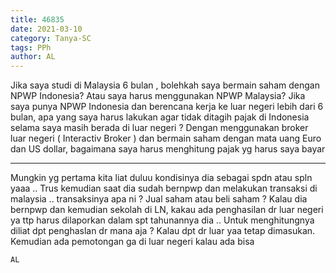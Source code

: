 ```yaml
---
title: 46835
date: 2021-03-10
category: Tanya-SC
tags: PPh
author: AL
---
```


Jika saya studi di Malaysia 6 bulan , bolehkah saya bermain saham dengan NPWP Indonesia? Atau saya harus menggunakan NPWP Malaysia? Jika saya punya NPWP Indonesia dan berencana kerja ke luar negeri lebih dari 6 bulan, apa yang saya harus lakukan agar tidak ditagih pajak di Indonesia selama saya masih berada di luar negeri ? Dengan menggunakan broker luar negeri ( Interactiv Broker ) dan bermain saham dengan mata uang Euro dan US dollar, bagaimana saya harus menghitung pajak yg harus saya bayar

---

Mungkin yg pertama kita liat duluu kondisinya dia sebagai spdn atau spln yaaa .. Trus kemudian saat dia sudah bernpwp dan melakukan transaksi di malaysia .. transaksinya apa ni ? Jual saham atau beli saham ? Kalau dia bernpwp dan kemudian sekolah di LN, kakau ada penghasilan dr luar negeri ya ttp harus dilaporkan dalam spt tahunannya dia .. Untuk menghitungnya diliat dpt penghaslan dr mana aja ? Kalau dpt dr luar yaa tetap dimasukan. Kemudian ada pemotongan ga di luar negeri kalau ada bisa

`AL`
